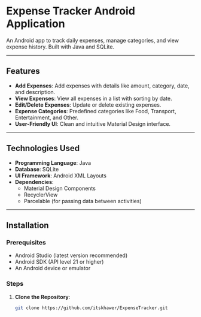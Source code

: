 # Expense Tracker Android Application

An Android app to track daily expenses, manage categories, and view expense history. Built with Java and SQLite.

---

## Features

- **Add Expenses**: Add expenses with details like amount, category, date, and description.
- **View Expenses**: View all expenses in a list with sorting by date.
- **Edit/Delete Expenses**: Update or delete existing expenses.
- **Expense Categories**: Predefined categories like Food, Transport, Entertainment, and Other.
- **User-Friendly UI**: Clean and intuitive Material Design interface.

---

## Technologies Used

- **Programming Language**: Java
- **Database**: SQLite
- **UI Framework**: Android XML Layouts
- **Dependencies**:
  - Material Design Components
  - RecyclerView
  - Parcelable (for passing data between activities)

---

## Installation

### Prerequisites

- Android Studio (latest version recommended)
- Android SDK (API level 21 or higher)
- An Android device or emulator

### Steps

1. **Clone the Repository**:
   ```bash
   git clone https://github.com/itskhawer/ExpenseTracker.git
